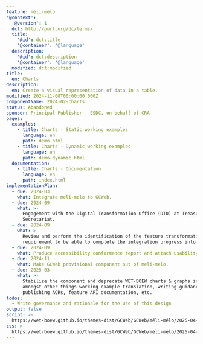```yaml
---
feature: méli-mélo
'@context':
  '@version': 1
  dct: http://purl.org/dc/terms/
  title:
    '@id': dct:title
    '@container': '@language'
  description:
    '@id': dct:description
    '@container': '@language'
  modified: dct:modified
title:
  en: Charts
description:
  en: Create a visual representation of data in a table.
modified: 2024-11-08T00:00:00.000Z
componentName: 2024-02-charts
status: Abandoned
sponsor: Principal Publisher - ESDC, on behalf of CRA
pages:
  examples:
    - title: Charts - Static working examples
      language: en
      path: demo.html
    - title: Charts - Dynamic working examples
      language: en
      path: demo-dynamic.html
  documentation:
    - title: Charts - Documentation
      language: en
      path: index.html
implementationPlan:
  - due: 2024-03
    what: Integrate meli-melo to GCWeb.
  - due: 2024-09
    what: >-
      Engagement with the Digital Transformation Office (DTO) at Treasury Board
      Secretariat.
  - due: 2024-09
    what: >-
      Review and perform the identification of the feature transformation
      requirement to be able to complete the integration progress into GCWeb.
  - due: 2024-09
    what: Produce accessibility conformance report and attach usability report.
  - due: 2024-11
    what: Make GCWeb provisional component out of meli-melo.
  - due: 2025-03
    what: >-
      Stabilize the component and deprecate WET-BOEW charts & graphs including
      amongst other things working example translation, writing guidance,
      publishing ACRs, feature API documentation, etc.
todos:
  - Write governance and rationale for the use of this design
output: false
script: >-
  https://wet-boew.github.io/themes-dist/GCWeb/GCWeb/méli-mélo/2025-04-nahanni.js
css: >-
  https://wet-boew.github.io/themes-dist/GCWeb/GCWeb/méli-mélo/2025-04-nahanni.css
---
```

